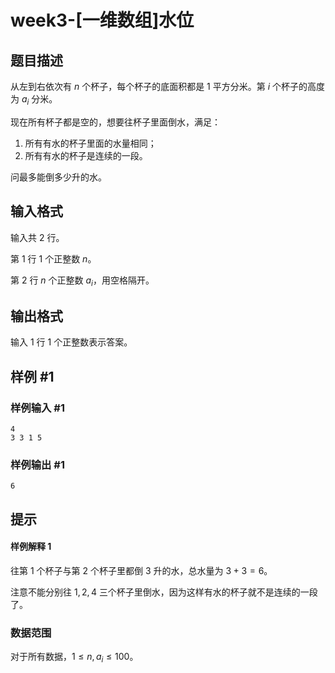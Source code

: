 # week3-[一维数组]水位

## 题目描述

从左到右依次有 $n$ 个杯子，每个杯子的底面积都是 $1$ 平方分米。第 $i$ 个杯子的高度为 $a_i$ 分米。

现在所有杯子都是空的，想要往杯子里面倒水，满足：

1. 所有有水的杯子里面的水量相同；
2. 所有有水的杯子是连续的一段。

问最多能倒多少升的水。

## 输入格式

输入共 $2$ 行。

第 $1$ 行 $1$ 个正整数 $n$。

第 $2$ 行 $n$ 个正整数 $a_i$，用空格隔开。

## 输出格式

输入 $1$ 行 $1$ 个正整数表示答案。

## 样例 #1

### 样例输入 #1

```
4
3 3 1 5
```

### 样例输出 #1

```
6
```

## 提示

#### 样例解释 $1$

往第 $1$ 个杯子与第 $2$ 个杯子里都倒 $3$ 升的水，总水量为 $3 + 3 = 6$。

注意不能分别往 $1,2,4$ 三个杯子里倒水，因为这样有水的杯子就不是连续的一段了。

### 数据范围

对于所有数据，$1\leq n,a_i\leq 100$。